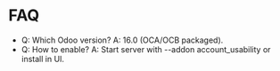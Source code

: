# FAQ

- Q: Which Odoo version? A: 16.0 (OCA/OCB packaged).
- Q: How to enable? A: Start server with --addon account_usability or install in UI.
